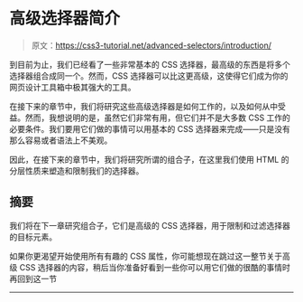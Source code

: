 # 高级选择器简介

> 原文：<https://css3-tutorial.net/advanced-selectors/introduction/>

到目前为止，我们已经看了一些非常基本的 CSS 选择器，最高级的东西是将多个选择器组合成同一个。然而，CSS 选择器可以比这更高级，这使得它们成为你的网页设计工具箱中极其强大的工具。

在接下来的章节中，我们将研究这些高级选择器是如何工作的，以及如何从中受益。然而，我想说明的是，虽然它们非常有用，但它们并不是大多数 CSS 工作的必要条件。我们要用它们做的事情可以用基本的 CSS 选择器来完成——只是没有那么容易或者语法上不美观。

因此，在接下来的章节中，我们将研究所谓的组合子，在这里我们使用 HTML 的分层性质来塑造和限制我们的选择器。

## 摘要

我们将在下一章研究组合子，它们是高级的 CSS 选择器，用于限制和过滤选择器的目标元素。

如果你更渴望开始使用所有有趣的 CSS 属性，你可能想现在跳过这一整节关于高级 CSS 选择器的内容，稍后当你准备好看到一些你可以用它们做的很酷的事情时再回到这一节

* * *